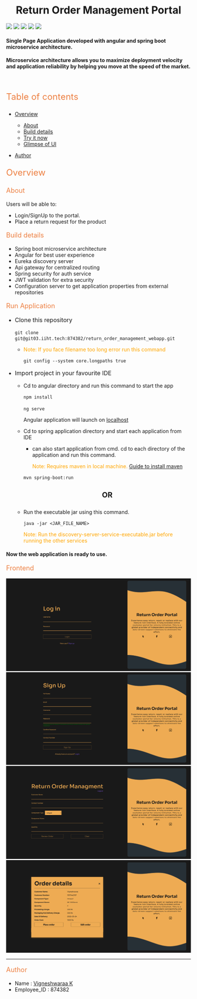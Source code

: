 <h1 align="center">
  Return Order Management Portal
</h1>

[![](https://img.shields.io/badge/Angular-DD0031?style=for-the-badge&logo=angular&logoColor=white)]()
[![](https://img.shields.io/badge/Spring-6DB33F?style=for-the-badge&logo=spring&logoColor=white)]()
[![](https://img.shields.io/badge/TypeScript-007ACC?style=for-the-badge&logo=typescript&logoColor=white)]()
[![](https://img.shields.io/badge/Java-ED8B00?style=for-the-badge&logo=java&logoColor=white)]()
[![](https://img.shields.io/badge/Sass-CC6699?style=for-the-badge&logo=sass&logoColor=white)]()

#### Single Page Application developed with angular and spring boot microservice architecture.

#### Microservice architecture allows you to maximize deployment velocity and application reliability by helping you move at the speed of the market.

<br/>

<p style="color:#ed8144;font-size:24px;"> Table of contents </p>

- [Overview](#overview)

  - [About](#about)
  - [Build details](#build-details)
  - [Try it now](#run-application)
  - [Glimpse of UI](#frontend)

- [Author](#author)

<p style="color:#ed8144;font-size:24px;" id="overview" >Overview</p>

<p style="color:#ed8144;font-size:18px;" id="about">About</p>

Users will be able to:

- Login/SignUp to the portal.
- Place a return request for the product

<p style="color:#ed8144;font-size:18px;" id="build-details">Build details</p>

- Spring boot microservice architecture
- Angular for best user experience
- Eureka discovery server
- Api gateway for centralized routing
- Spring security for auth service
- JWT validation for extra security
- Configuration server to get application properties from external repositories

<p style="color:#ed8144;font-size:18px;" id="run-application"> Run Application </p>

- <p style="font-size:16px" >Clone this repository</p>
    
    ```
    git clone git@git03.iiht.tech:874382/return_order_management_webapp.git
    ```
    - <p style="color:orange">Note: If you face filename too long error run this command</p>

      ```
      git config --system core.longpaths true
      ```

- <p style="font-size:16px" > Import project in your favourite IDE</p>

  - Cd to angular directory and run this command to start the app

    ```
    npm install

    ng serve
    ```

    Angular application will launch on [localhost](https:localhost//4200)

  - Cd to spring application directory and start each application from IDE

    - can also start application from cmd. cd to each directory of the application and run this command. <p style="color:orange">Note: Requires maven in local machine. [Guide to install maven](https://maven.apache.org/install.html)</p>

    ```
    mvn spring-boot:run
    ```

    <h4 align="center" style="font-size:20px"> OR</h4>

  - Run the executable jar using this command.

    ```
    java -jar <JAR_FILE_NAME>
    ```

      <p style="color:orange">Note: Run the 
        discovery-server-service-executable.jar before running the other services</p>

<h4> Now the web application is ready to use.</h4>

<p style="color:#ed8144;font-size:18px;" id="frontend">Frontend</p>

![Login](UI/login.png)
![Signup](UI/signup.png)
![main-portal](UI/return-order-portal.png)
![ordered](UI/ordered.png)

<hr>

<p style="color:#ed8144;font-size:18px;" id="author">Author</p>

- Name : [Vigneshwaraa K](http://git03.iiht.tech/874382)
- Employee_ID : 874382
